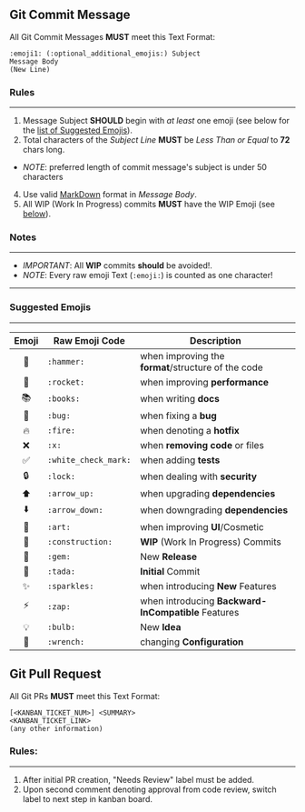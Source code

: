 ## Git Commit Message

All Git Commit Messages **MUST** meet this Text Format:
```
:emoji1: (:optional_additional_emojis:) Subject
Message Body
(New Line)
```

### Rules
----
1. Message Subject **SHOULD** begin with _at least_ one emoji (see below for the [list of Suggested Emojis](#suggested-emojis)).
3. Total characters of the _Subject Line_ **MUST** be _Less Than or Equal_ to **72** chars long.
 - _NOTE_: preferred length of commit message's subject is under 50 characters
4. Use valid [MarkDown](https://help.github.com/articles/basic-writing-and-formatting-syntax/) format in _Message Body_.
5. All WIP (Work In Progress) commits **MUST** have the WIP Emoji (see [below](#suggested-emojis)).

### Notes
----
+ _IMPORTANT_: All **WIP** commits **should** be avoided!.
+ _NOTE_: Every raw emoji Text (`:emoji:`) is counted as one character!

---

### Suggested Emojis
-------------

| Emoji | Raw Emoji Code | Description |
|:---:|---|---|
| :hammer: | `:hammer:` | when improving the **format**/structure of the code |
| :rocket: | `:rocket:` | when improving **performance** |
| :books: | `:books:` | when writing **docs** |
| :bug: | `:bug:` | when fixing a **bug** |
| :fire: | `:fire:` | when denoting a **hotfix** |
| :x: | `:x:` | when **removing code** or files |
| :white_check_mark: | `:white_check_mark:` | when adding **tests** |
| :lock: | `:lock:` | when dealing with **security** |
| :arrow_up: | `:arrow_up:` | when upgrading **dependencies** |
| :arrow_down: | `:arrow_down:` | when downgrading **dependencies** |
| :art: | `:art:` | when improving **UI**/Cosmetic |
| :construction: | `:construction:` | **WIP** (Work In Progress) Commits |
| :gem: | `:gem:` | New **Release** |
| :tada: | `:tada:` | **Initial** Commit |
| :sparkles: | `:sparkles:` | when introducing **New** Features |
| :zap: | `:zap:` | when introducing **Backward-InCompatible** Features |
| :bulb: | `:bulb:` | New **Idea** |
| :wrench: | `:wrench:` | changing **Configuration** |


## Git Pull Request

All Git PRs  **MUST** meet this Text Format:

```
[<KANBAN_TICKET_NUM>] <SUMMARY>
<KANBAN_TICKET_LINK>
(any other information)
```


### Rules:
----
1. After initial PR creation, "Needs Review" label must be added.
2. Upon second comment denoting approval from code review, switch label to next step in kanban board.
